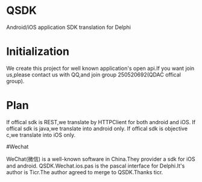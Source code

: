 # QSDK
Android/iOS application SDK translation for Delphi

# Initialization

We create this project for well known application's open api.If you want join us,please contact us with QQ,and join group 250520692(QDAC offical group).

# Plan

If offical sdk is REST,we translate by HTTPClient for both android and iOS.
If offical sdk is java,we translate into android only.
If offical sdk is objective c,we translate into iOS only.

#Wechat

WeChat(微信) is a well-known software in China.They provider a sdk for iOS and android.
QSDK.Wechat.ios.pas is the pascal interface for Delphi.It's author is Ticr.The author agreed to merge to QSDK.Thanks ticr.

